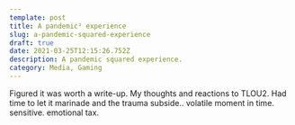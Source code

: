```yaml
---
template: post
title: A pandemic² experience
slug: a-pandemic-squared-experience
draft: true
date: 2021-03-25T12:15:26.752Z
description: A pandemic squared experience.
category: Media, Gaming
---
```

Figured it was worth a write-up. My thoughts and reactions to TLOU2. Had time to let it marinade and the trauma subside.. volatile moment in time. sensitive. emotional tax.